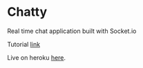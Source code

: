 # Chatty
Real time chat application built with Socket.io

Tutorial [link](https://www.youtube.com/watch?v=tHbCkikFfDE)

Live on heroku [here](https://protected-cove-77846.herokuapp.com/).

